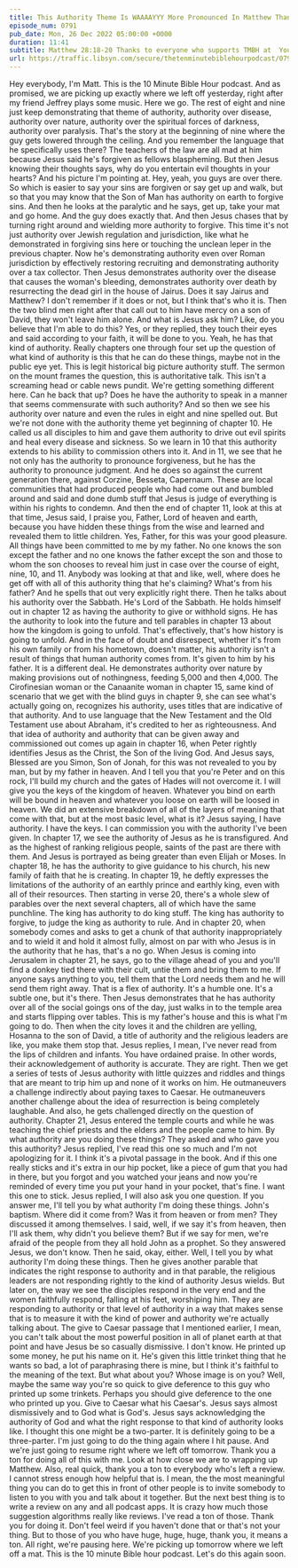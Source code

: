 ```yaml
---
title: This Authority Theme Is WAAAAYYY More Pronounced In Matthew Than You Notice on the First Trip Through
episode_num: 0791
pub_date: Mon, 26 Dec 2022 05:00:00 +0000
duration: 11:41
subtitle: Matthew 28:18-20 Thanks to everyone who supports TMBH at  You're the reason we can all do this together!  Music written and performed by 
url: https://traffic.libsyn.com/secure/thetenminutebiblehourpodcast/0791_-_This_Authority_Theme_Is_WAAAAYYY_More_Pronounced_In_Matthew_Than_You_Notice_on_the_First_Trip_Through.mp3
---
```


 Hey everybody, I'm Matt. This is the 10 Minute Bible Hour podcast. And as promised, we are picking up exactly where we left off yesterday, right after my friend Jeffrey plays some music. Here we go. The rest of eight and nine just keep demonstrating that theme of authority, authority over disease, authority over nature, authority over the spiritual forces of darkness, authority over paralysis. That's the story at the beginning of nine where the guy gets lowered through the ceiling. And you remember the language that he specifically uses there? The teachers of the law are all mad at him because Jesus said he's forgiven as fellows blaspheming. But then Jesus knowing their thoughts says, why do you entertain evil thoughts in your hearts? And his picture I'm pointing at. Hey, yeah, you guys are over there. So which is easier to say your sins are forgiven or say get up and walk, but so that you may know that the Son of Man has authority on earth to forgive sins. And then he looks at the paralytic and he says, get up, take your mat and go home. And the guy does exactly that. And then Jesus chases that by turning right around and wielding more authority to forgive. This time it's not just authority over Jewish regulation and jurisdiction, like what he demonstrated in forgiving sins here or touching the unclean leper in the previous chapter. Now he's demonstrating authority even over Roman jurisdiction by effectively restoring recruiting and demonstrating authority over a tax collector. Then Jesus demonstrates authority over the disease that causes the woman's bleeding, demonstrates authority over death by resurrecting the dead girl in the house of Jairus. Does it say Jairus and Matthew? I don't remember if it does or not, but I think that's who it is. Then the two blind men right after that call out to him have mercy on a son of David, they won't leave him alone. And what is Jesus ask him? Like, do you believe that I'm able to do this? Yes, or they replied, they touch their eyes and said according to your faith, it will be done to you. Yeah, he has that kind of authority. Really chapters one through four set up the question of what kind of authority is this that he can do these things, maybe not in the public eye yet. This is legit historical big picture authority stuff. The sermon on the mount frames the question, this is authoritative talk. This isn't a screaming head or cable news pundit. We're getting something different here. Can he back that up? Does he have the authority to speak in a manner that seems commensurate with such authority? And so then we see his authority over nature and even the rules in eight and nine spelled out. But we're not done with the authority theme yet beginning of chapter 10. He called us all disciples to him and gave them authority to drive out evil spirits and heal every disease and sickness. So we learn in 10 that this authority extends to his ability to commission others into it. And in 11, we see that he not only has the authority to pronounce forgiveness, but he has the authority to pronounce judgment. And he does so against the current generation there, against Corzine, Besseta, Capernaum. These are local communities that had produced people who had come out and bumbled around and said and done dumb stuff that Jesus is judge of everything is within his rights to condemn. And then the end of chapter 11, look at this at that time, Jesus said, I praise you, Father, Lord of heaven and earth, because you have hidden these things from the wise and learned and revealed them to little children. Yes, Father, for this was your good pleasure. All things have been committed to me by my father. No one knows the son except the father and no one knows the father except the son and those to whom the son chooses to reveal him just in case over the course of eight, nine, 10, and 11. Anybody was looking at that and like, well, where does he get off with all of this authority thing that he's claiming? What's from his father? And he spells that out very explicitly right there. Then he talks about his authority over the Sabbath. He's Lord of the Sabbath. He holds himself out in chapter 12 as having the authority to give or withhold signs. He has the authority to look into the future and tell parables in chapter 13 about how the kingdom is going to unfold. That's effectively, that's how history is going to unfold. And in the face of doubt and disrespect, whether it's from his own family or from his hometown, doesn't matter, his authority isn't a result of things that human authority comes from. It's given to him by his father. It is a different deal. He demonstrates authority over nature by making provisions out of nothingness, feeding 5,000 and then 4,000. The Cirofinesian woman or the Canaanite woman in chapter 15, same kind of scenario that we get with the blind guys in chapter 9, she can see what's actually going on, recognizes his authority, uses titles that are indicative of that authority. And to use language that the New Testament and the Old Testament use about Abraham, it's credited to her as righteousness. And that idea of authority and authority that can be given away and commissioned out comes up again in chapter 16, when Peter rightly identifies Jesus as the Christ, the Son of the living God. And Jesus says, Blessed are you Simon, Son of Jonah, for this was not revealed to you by man, but by my father in heaven. And I tell you that you're Peter and on this rock, I'll build my church and the gates of Hades will not overcome it. I will give you the keys of the kingdom of heaven. Whatever you bind on earth will be bound in heaven and whatever you loose on earth will be loosed in heaven. We did an extensive breakdown of all of the layers of meaning that come with that, but at the most basic level, what is it? Jesus saying, I have authority. I have the keys. I can commission you with the authority I've been given. In chapter 17, we see the authority of Jesus as he is transfigured. And as the highest of ranking religious people, saints of the past are there with them. And Jesus is portrayed as being greater than even Elijah or Moses. In chapter 18, he has the authority to give guidance to his church, his new family of faith that he is creating. In chapter 19, he deftly expresses the limitations of the authority of an earthly prince and earthly king, even with all of their resources. Then starting in verse 20, there's a whole slew of parables over the next several chapters, all of which have the same punchline. The king has authority to do king stuff. The king has authority to forgive, to judge the king as authority to rule. And in chapter 20, when somebody comes and asks to get a chunk of that authority inappropriately and to wield it and hold it almost fully, almost on par with who Jesus is in the authority that he has, that's a no go. When Jesus is coming into Jerusalem in chapter 21, he says, go to the village ahead of you and you'll find a donkey tied there with their cult, untie them and bring them to me. If anyone says anything to you, tell them that the Lord needs them and he will send them right away. That is a flex of authority. It's a humble one. It's a subtle one, but it's there. Then Jesus demonstrates that he has authority over all of the social goings ons of the day, just walks in to the temple area and starts flipping over tables. This is my father's house and this is what I'm going to do. Then when the city loves it and the children are yelling, Hosanna to the son of David, a title of authority and the religious leaders are like, you make them stop that. Jesus replies, I mean, I've never read from the lips of children and infants. You have ordained praise. In other words, their acknowledgement of authority is accurate. They are right. Then we get a series of tests of Jesus authority with little quizzes and riddles and things that are meant to trip him up and none of it works on him. He outmaneuvers a challenge indirectly about paying taxes to Caesar. He outmaneuvers another challenge about the idea of resurrection is being completely laughable. And also, he gets challenged directly on the question of authority. Chapter 21, Jesus entered the temple courts and while he was teaching the chief priests and the elders and the people came to him. By what authority are you doing these things? They asked and who gave you this authority? Jesus replied, I've read this one so much and I'm not apologizing for it. I think it's a pivotal passage in the book. And if this one really sticks and it's extra in our hip pocket, like a piece of gum that you had in there, but you forgot and you watched your jeans and now you're reminded of every time you put your hand in your pocket, that's fine. I want this one to stick. Jesus replied, I will also ask you one question. If you answer me, I'll tell you by what authority I'm doing these things. John's baptism. Where did it come from? Was it from heaven or from men? They discussed it among themselves. I said, well, if we say it's from heaven, then I'll ask them, why didn't you believe them? But if we say for men, we're afraid of the people from they all hold John as a prophet. So they answered Jesus, we don't know. Then he said, okay, either. Well, I tell you by what authority I'm doing these things. Then he gives another parable that indicates the right response to authority and in that parable, the religious leaders are not responding rightly to the kind of authority Jesus wields. But later on, the way we see the disciples respond in the very end and the women faithfully respond, falling at his feet, worshiping him. They are responding to authority or that level of authority in a way that makes sense that is to measure it with the kind of power and authority we're actually talking about. The give to Caesar passage that I mentioned earlier, I mean, you can't talk about the most powerful position in all of planet earth at that point and have Jesus be so casually dismissive. I don't know. He printed up some money, he put his name on it. He's given this little trinket thing that he wants so bad, a lot of paraphrasing there is mine, but I think it's faithful to the meaning of the text. But what about you? Whose image is on you? Well, maybe the same way you're so quick to give deference to this guy who printed up some trinkets. Perhaps you should give deference to the one who printed up you. Give to Caesar what his Caesar's. Jesus says almost dismissively and to God what is God's. Jesus says acknowledging the authority of God and what the right response to that kind of authority looks like. I thought this one might be a two-parter. It is definitely going to be a three-parter. I'm just going to do the thing again where I hit pause. And we're just going to resume right where we left off tomorrow. Thank you a ton for doing all of this with me. Look at how close we are to wrapping up Matthew. Also, real quick, thank you a ton to everybody who's left a review. I cannot stress enough how helpful that is. I mean, the the most meaningful thing you can do to get this in front of other people is to invite somebody to listen to you with you and talk about it together. But the next best thing is to write a review on any and all podcast apps. It is crazy how much those suggestion algorithms really like reviews. I've read a ton of those. Thank you for doing it. Don't feel weird if you haven't done that or that's not your thing. But to those of you who have huge, huge, huge, thank you, it means a ton. All right, we're pausing here. We're picking up tomorrow where we left off a mat. This is the 10 minute Bible hour podcast. Let's do this again soon.